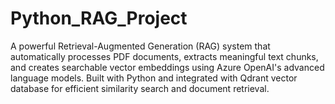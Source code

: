# Python_RAG_Project
A powerful Retrieval-Augmented Generation (RAG) system that automatically processes PDF documents, extracts meaningful text chunks, and creates searchable vector embeddings using Azure OpenAI's advanced language models. Built with Python and integrated with Qdrant vector database for efficient similarity search and document retrieval. 
